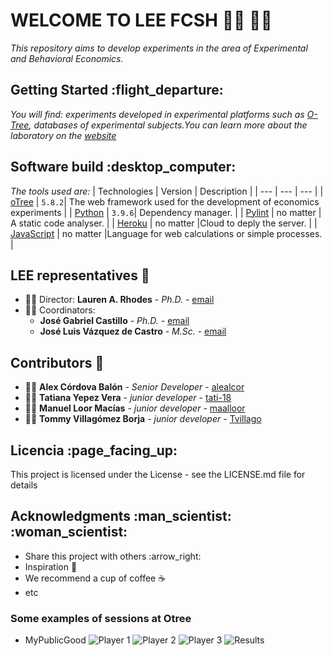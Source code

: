 # WELCOME TO LEE FCSH  :technologist: :woman_technologist:
*This repository aims to develop experiments in the area of Experimental and Behavioral Economics.*

## Getting Started :flight\_departure:
*You will find: experiments developed in experimental platforms such as [O-Tree](https://otree.readthedocs.io/en/latest/index.html), databases of experimental subjects.You can learn more about the laboratory on the [website](http://lee.fcsh.espol.edu.ec/contactos)*

## Software build :desktop\_computer:
*The tools used are:*
| Technologies | Version | Description |
| --- | --- | --- |
| [oTree](https://otree.readthedocs.io/en/latest/index.html) | `5.8.2`| The web framework used for the development of economics experiments |
| [Python](https://www.python.org/) | `3.9.6`| Dependency manager. |
| [Pylint](https://pylint.pycqa.org/en/latest/) | no matter | A static code analyser. |
| [Heroku](https://www.heroku.com/) | no matter |Cloud to deply the server. |
| [JavaScript](https://developer.mozilla.org/es/docs/Web/JavaScrip)  | no matter |Language for web calculations or simple processes. |


## LEE representatives :handshake:

* :woman_office_worker: Director: **Lauren A. Rhodes** - *Ph.D.* - [email](rhodes@espol.edu.ec)
* :man_office_worker: Coordinators:
   * **José Gabriel Castillo** - *Ph.D.* - [email](jcastil@espol.edu.ec)
   * **José Luis Vázquez de Castro** - *M.Sc.* - [email](jvazquez@espol.edu.ec)

## Contributors :star2:

* :technologist: **Alex Córdova Balón** - *Senior Developer* - [alealcor](https://github.com/alealcor)
* :woman_technologist: **Tatiana Yepez Vera** - *junior developer* - [tati-18](https://github.com/tati-18)
* :technologist: **Manuel Loor Macías** - *junior developer* - [maalloor](https://github.com/maalloor)
* :technologist: **Tommy Villagómez Borja** - *junior developer* - [Tvillago](https://github.com/Tvillago)

## Licencia :page\_facing\_up:
This project is licensed under the License - see the LICENSE.md file for details

## Acknowledgments :man\_scientist: 	:woman\_scientist:
* Share this project with others :arrow\_right:
* Inspiration :rainbow:
* We recommend a cup of coffee :coffee:
* etc

### Some examples of sessions at Otree
* MyPublicGood 
![Player 1](https://github.com/tati-18/.github/blob/master/profile/ImgenReadme/mypublicgood1.png)
![Player 2](https://github.com/tati-18/.github/blob/master/profile/ImgenReadme/mypublic2.png)
![Player 3](https://github.com/tati-18/.github/blob/master/profile/ImgenReadme/mypublic3.png)
![Results](https://github.com/tati-18/.github/blob/master/profile/ImgenReadme/resultsr.png)